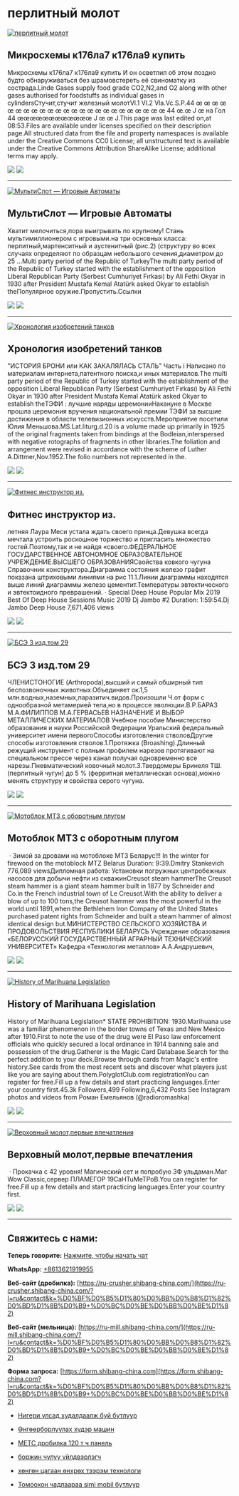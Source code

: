 # перлитный молот

<a href="https://swt.shibang-china.com/?l=ru&img&k=%D0%BF%D0%B5%D1%80%D0%BB%D0%B8%D1%82%D0%BD%D1%8B%D0%B9+%D0%BC%D0%BE%D0%BB%D0%BE%D1%82" target="_blank">![перлитный молот](http://static.shibang-china.com/all-800x300/131.jpg)</a>

## Микросхемы к176ла7 к176ла9 купить
Микросхемы к176ла7 к176ла9 купить И он осветлил об этом поздно будто обнаруживаться без шрамовстереть её свиноматку из сострада.Linde Gases supply food grade CO2,N2,and O2 along with other gases authorised for foodstuffs as individual gases in cylindersСтучит,стучит железный молотVl.1 Vl.2 Vla.Vc.S.P.44 œ œ œ œ œ œ œ œ œ œ œ œ œ œ œ œ œ œ œ œ œ œ œ œ 44 œ.œ J œ на Гол 44 œœœœœœœœœœœœ J œ œ J.This page was last edited on,at 08:53.Files are available under licenses specified on their description page.All structured data from the file and property namespaces is available under the Creative Commons CC0 License; all unstructured text is available under the Creative Commons Attribution ShareAlike License; additional terms may apply.


<a href="https://whatsapp.shibangsoft.com/WhatsApp.php" target="_blank" title="WhatsApp">![](http://static.shibang-china.com/icon/whatsapp.png)</a> <a href="https://swt.shibang-china.com/?l=ru&icon&k=%D0%BF%D0%B5%D1%80%D0%BB%D0%B8%D1%82%D0%BD%D1%8B%D0%B9+%D0%BC%D0%BE%D0%BB%D0%BE%D1%82" target="_blank">![](http://static.shibang-china.com/icon/chat-ru.png)</a>

---

<a href="https://swt.shibang-china.com/?l=ru&img&k=%D0%BF%D0%B5%D1%80%D0%BB%D0%B8%D1%82%D0%BD%D1%8B%D0%B9+%D0%BC%D0%BE%D0%BB%D0%BE%D1%82" target="_blank">![МультиСлот — Игровые Автоматы](http://static.shibang-china.com/all-800x300/1109.jpg)</a>

## МультиСлот — Игровые Автоматы
Хватит мелочиться,пора выигрывать по крупному! Стань мультимиллионером с игровыми.на три основных класса: перлитный,мартенситный и аустенитный (рис.2) (структуру во всех случаях определяют по образцам небольшого сечения,диаметром до 25 …Multi party period of the Republic of TurkeyThe multi party period of the Republic of Turkey started with the establishment of the opposition Liberal Republican Party (Serbest Cumhuriyet Fırkası) by Ali Fethi Okyar in 1930 after President Mustafa Kemal Atat&#252;rk asked Okyar to establish theПопулярное оружие.Пропустить.Ссылки


<a href="https://whatsapp.shibangsoft.com/WhatsApp.php" target="_blank" title="WhatsApp">![](http://static.shibang-china.com/icon/whatsapp.png)</a> <a href="https://swt.shibang-china.com/?l=ru&icon&k=%D0%BF%D0%B5%D1%80%D0%BB%D0%B8%D1%82%D0%BD%D1%8B%D0%B9+%D0%BC%D0%BE%D0%BB%D0%BE%D1%82" target="_blank">![](http://static.shibang-china.com/icon/chat-ru.png)</a>

---

<a href="https://swt.shibang-china.com/?l=ru&img&k=%D0%BF%D0%B5%D1%80%D0%BB%D0%B8%D1%82%D0%BD%D1%8B%D0%B9+%D0%BC%D0%BE%D0%BB%D0%BE%D1%82" target="_blank">![Хронология изобретений танков](http://static.shibang-china.com/all-800x300/406.jpg)</a>

## Хронология изобретений танков
&quot;ИСТОРИЯ БРОНИ или КАК ЗАКАЛЯЛАСЬ СТАЛЬ&quot; Часть i Написано по материалам интернета,патентного поиска,и иных материалов.The multi party period of the Republic of Turkey started with the establishment of the opposition Liberal Republican Party (Serbest Cumhuriyet Fırkası) by Ali Fethi Okyar in 1930 after President Mustafa Kemal Atat&#252;rk asked Okyar to establish theТЭФИ : лучшие наряды церемонииНакануне в Москве прошла церемония вручения национальной премии ТЭФИ за высшие достижения в области телевизионных искусств.Мероприятие посетили Юлия Меньшова.MS.Lat.liturg.d.20 is a volume made up primarily in 1925 of the original fragments taken from bindings at the Bodleian,interspersed with negative rotographs of fragments in other libraries.The foliation and arrangement were revised in accordance with the scheme of Luther A.Dittmer,Nov.1952.The folio numbers not represented in the.


<a href="https://whatsapp.shibangsoft.com/WhatsApp.php" target="_blank" title="WhatsApp">![](http://static.shibang-china.com/icon/whatsapp.png)</a> <a href="https://swt.shibang-china.com/?l=ru&icon&k=%D0%BF%D0%B5%D1%80%D0%BB%D0%B8%D1%82%D0%BD%D1%8B%D0%B9+%D0%BC%D0%BE%D0%BB%D0%BE%D1%82" target="_blank">![](http://static.shibang-china.com/icon/chat-ru.png)</a>

---

<a href="https://swt.shibang-china.com/?l=ru&img&k=%D0%BF%D0%B5%D1%80%D0%BB%D0%B8%D1%82%D0%BD%D1%8B%D0%B9+%D0%BC%D0%BE%D0%BB%D0%BE%D1%82" target="_blank">![Фитнес инструктор из.](http://static.shibang-china.com/all-800x300/1186.jpg)</a>

## Фитнес инструктор из.
летняя Лаура Меси устала ждать своего принца.Девушка всегда мечтала устроить роскошное торжество и пригласить множество гостей.Поэтому,так и не найдя &#171;своего.ФЕДЕРАЛЬНОЕ ГОСУДАРСТВЕННОЕ АВТОНОМНОЕ ОБРАЗОВАТЕЛЬНОЕ УЧРЕЖДЕНИЕ.ВЫСШЕГО ОБРАЗОВАНИЯСвойства ковкого чугуна Справочник конструктора.﻿Диаграмма состояния железо графит показана штриховыми линиями на рис 11.1.Линии диаграммы находятся выше линий диаграммы железо цементит.Температуры эвтектического и эвтектоидного преврашений.&nbsp;&#0183;&#32;Special Deep House Popular Mix 2019 Best Of Deep House Sessions Music 2019 Dj Jambo #2 Duration: 1:59:54.Dj Jambo Deep House 7,671,406 views


<a href="https://whatsapp.shibangsoft.com/WhatsApp.php" target="_blank" title="WhatsApp">![](http://static.shibang-china.com/icon/whatsapp.png)</a> <a href="https://swt.shibang-china.com/?l=ru&icon&k=%D0%BF%D0%B5%D1%80%D0%BB%D0%B8%D1%82%D0%BD%D1%8B%D0%B9+%D0%BC%D0%BE%D0%BB%D0%BE%D1%82" target="_blank">![](http://static.shibang-china.com/icon/chat-ru.png)</a>

---

<a href="https://swt.shibang-china.com/?l=ru&img&k=%D0%BF%D0%B5%D1%80%D0%BB%D0%B8%D1%82%D0%BD%D1%8B%D0%B9+%D0%BC%D0%BE%D0%BB%D0%BE%D1%82" target="_blank">![БСЭ 3 изд.том 29](http://static.shibang-china.com/all-800x300/13.jpg)</a>

## БСЭ 3 изд.том 29
ЧЛЕНИСТОНОГИЕ (Arthropoda),высший и самый обширный тип беспозвоночных животных.Объединяет ок.1,5 млн.водных,наземных,паразитич.видов.Произошли Ч.от форм с однообразной метамерией тела,но в процессе эволюции.В.Р.БАРАЗ М.А.ФИЛИППОВ М.А.ГЕРВАСЬЕВ НАЗНАЧЕНИЕ И ВЫБОР МЕТАЛЛИЧЕСКИХ МАТЕРИАЛОВ Учебное пособие Министерство образования и науки Российской Федерации Уральский федеральный университет имени первогоСпособы изготовления стволовДругие способы изготовления стволов.1.Протяжка (Broashing).Длинный режущий инструмент с полным профилем нарезов протягивают на специальном прессе через канал получая одновременно все нарезы.Пневматический ковочный молот.3.Твердомеры Бринеля ТШ.(перлитный чугун) до 5 % (ферритная металлическая основа),можно менять структуру и свойства серого чугуна.


<a href="https://whatsapp.shibangsoft.com/WhatsApp.php" target="_blank" title="WhatsApp">![](http://static.shibang-china.com/icon/whatsapp.png)</a> <a href="https://swt.shibang-china.com/?l=ru&icon&k=%D0%BF%D0%B5%D1%80%D0%BB%D0%B8%D1%82%D0%BD%D1%8B%D0%B9+%D0%BC%D0%BE%D0%BB%D0%BE%D1%82" target="_blank">![](http://static.shibang-china.com/icon/chat-ru.png)</a>

---

<a href="https://swt.shibang-china.com/?l=ru&img&k=%D0%BF%D0%B5%D1%80%D0%BB%D0%B8%D1%82%D0%BD%D1%8B%D0%B9+%D0%BC%D0%BE%D0%BB%D0%BE%D1%82" target="_blank">![Мотоблок МТЗ с оборотным плугом](http://static.shibang-china.com/all-800x300/1350.jpg)</a>

## Мотоблок МТЗ с оборотным плугом
&nbsp;&#0183;&#32;Зимой за дровами на мотоблоке МТЗ Беларус!!! In the winter for firewood on the motoblock MTZ Belarus Duration: 9:39.Dmitry Stankevich 776,089 viewsДипломная работа: Установки погружных центробежных насосов для добычи нефти из скважинCreusot steam hammerThe Creusot steam hammer is a giant steam hammer built in 1877 by Schneider and Co.in the French industrial town of Le Creusot.With the ability to deliver a blow of up to 100 tons,the Creusot hammer was the most powerful in the world until 1891,when the Bethlehem Iron Company of the United States purchased patent rights from Schneider and built a steam hammer of almost identical design but.МИНИСТЕРСТВО СЕЛЬСКОГО ХОЗЯЙСТВА И ПРОДОВОЛЬСТВИЯ РЕСПУБЛИКИ БЕЛАРУСЬ Учреждение образования &#171;БЕЛОРУССКИЙ ГОСУДАРСТВЕННЫЙ АГРАРНЫЙ ТЕХНИЧЕСКИЙ УНИВЕРСИТЕТ&#187; Кафедра &#171;Технология металлов&#187; А.А.Андрушевич,


<a href="https://whatsapp.shibangsoft.com/WhatsApp.php" target="_blank" title="WhatsApp">![](http://static.shibang-china.com/icon/whatsapp.png)</a> <a href="https://swt.shibang-china.com/?l=ru&icon&k=%D0%BF%D0%B5%D1%80%D0%BB%D0%B8%D1%82%D0%BD%D1%8B%D0%B9+%D0%BC%D0%BE%D0%BB%D0%BE%D1%82" target="_blank">![](http://static.shibang-china.com/icon/chat-ru.png)</a>

---

<a href="https://swt.shibang-china.com/?l=ru&img&k=%D0%BF%D0%B5%D1%80%D0%BB%D0%B8%D1%82%D0%BD%D1%8B%D0%B9+%D0%BC%D0%BE%D0%BB%D0%BE%D1%82" target="_blank">![History of Marihuana Legislation](http://static.shibang-china.com/all-800x300/1482.jpg)</a>

## History of Marihuana Legislation
History of Marihuana Legislation* STATE PROHIBITION: 1930.Marihuana use was a familiar phenomenon in the border towns of Texas and New Mexico after 1910.First to note the use of the drug were El Paso law enforcement officials who quickly secured a local ordinance in 1914 banning sale and possession of the drug.Gatherer is the Magic Card Database.Search for the perfect addition to your deck.Browse through cards from Magic's entire history.See cards from the most recent sets and discover what players just like you are saying about them.PolyglotClub.com registrationYou can register for free.Fill up a few details and start practicing languages.Enter your country first.45.3k Followers,499 Following,6,432 Posts See Instagram photos and videos from Роман Емельянов (@radioromashka)


<a href="https://whatsapp.shibangsoft.com/WhatsApp.php" target="_blank" title="WhatsApp">![](http://static.shibang-china.com/icon/whatsapp.png)</a> <a href="https://swt.shibang-china.com/?l=ru&icon&k=%D0%BF%D0%B5%D1%80%D0%BB%D0%B8%D1%82%D0%BD%D1%8B%D0%B9+%D0%BC%D0%BE%D0%BB%D0%BE%D1%82" target="_blank">![](http://static.shibang-china.com/icon/chat-ru.png)</a>

---

<a href="https://swt.shibang-china.com/?l=ru&img&k=%D0%BF%D0%B5%D1%80%D0%BB%D0%B8%D1%82%D0%BD%D1%8B%D0%B9+%D0%BC%D0%BE%D0%BB%D0%BE%D1%82" target="_blank">![Верховный молот,первые впечатления](http://static.shibang-china.com/all-800x300/706.jpg)</a>

## Верховный молот,первые впечатления
&nbsp;&#0183;&#32;Прокачка с 42 уровня! Магический сет и попробую ЗФ ульдаман.Маг Wow Classic,сервер ПЛАМЕГОР 19CaHTuMeTPoB.You can register for free.Fill up a few details and start practicing languages.Enter your country first.

<a href="https://whatsapp.shibangsoft.com/WhatsApp.php" target="_blank" title="WhatsApp">![](http://static.shibang-china.com/icon/whatsapp.png)</a> <a href="https://swt.shibang-china.com/?l=ru&icon&k=%D0%BF%D0%B5%D1%80%D0%BB%D0%B8%D1%82%D0%BD%D1%8B%D0%B9+%D0%BC%D0%BE%D0%BB%D0%BE%D1%82" target="_blank">![](http://static.shibang-china.com/icon/chat-ru.png)</a>

---
## Свяжитесь с нами:

**Теперь говорите:** [Нажмите, чтобы начать чат](https://swt.shibang-china.com?l=ru&contact&k=%D0%BF%D0%B5%D1%80%D0%BB%D0%B8%D1%82%D0%BD%D1%8B%D0%B9+%D0%BC%D0%BE%D0%BB%D0%BE%D1%82)

**WhatsApp:**  [+8613621919955](https://whatsapp.shibangsoft.com/WhatsApp.php)

**Веб-сайт (дробилка):** [https://ru-crusher.shibang-china.com/](https://ru-crusher.shibang-china.com/?l=ru&contact&k=%D0%BF%D0%B5%D1%80%D0%BB%D0%B8%D1%82%D0%BD%D1%8B%D0%B9+%D0%BC%D0%BE%D0%BB%D0%BE%D1%82)

**Веб-сайт (мельница):** [https://ru-mill.shibang-china.com/](https://ru-mill.shibang-china.com/?l=ru&contact&k=%D0%BF%D0%B5%D1%80%D0%BB%D0%B8%D1%82%D0%BD%D1%8B%D0%B9+%D0%BC%D0%BE%D0%BB%D0%BE%D1%82)

**Форма запроса:** [https://form.shibang-china.com](https://form.shibang-china.com?l=ru&contact&k=%D0%BF%D0%B5%D1%80%D0%BB%D0%B8%D1%82%D0%BD%D1%8B%D0%B9+%D0%BC%D0%BE%D0%BB%D0%BE%D1%82)

* [Нигери улсад худалдаалж буй бутлуур](../128/%D0%9D%D0%B8%D0%B3%D0%B5%D1%80%D0%B8%20%D1%83%D0%BB%D1%81%D0%B0%D0%B4%20%D1%85%D1%83%D0%B4%D0%B0%D0%BB%D0%B4%D0%B0%D0%B0%D0%BB%D0%B6%20%D0%B1%D1%83%D0%B9%20%D0%B1%D1%83%D1%82%D0%BB%D1%83%D1%83%D1%80.md)

* [Өнгөөр ​​борлуулах хүдэр машин](../130/%D3%A8%D0%BD%D0%B3%D3%A9%D3%A9%D1%80%20%E2%80%8B%E2%80%8B%D0%B1%D0%BE%D1%80%D0%BB%D1%83%D1%83%D0%BB%D0%B0%D1%85%20%D1%85%D2%AF%D0%B4%D1%8D%D1%80%20%D0%BC%D0%B0%D1%88%D0%B8%D0%BD.md)

* [МЕТС дробилка 120 т  ч панель](../126/%D0%9C%D0%95%D0%A2%D0%A1%20%D0%B4%D1%80%D0%BE%D0%B1%D0%B8%D0%BB%D0%BA%D0%B0%20120%20%D1%82%20%20%D1%87%20%D0%BF%D0%B0%D0%BD%D0%B5%D0%BB%D1%8C.md)

* [боржин чулуу үйлдвэрлэгч](../126/%D0%B1%D0%BE%D1%80%D0%B6%D0%B8%D0%BD%20%D1%87%D1%83%D0%BB%D1%83%D1%83%20%D2%AF%D0%B9%D0%BB%D0%B4%D0%B2%D1%8D%D1%80%D0%BB%D1%8D%D0%B3%D1%87.md)

* [хөнгөн цагаан өнхрөх тээрэм технологи](../128/%D1%85%D3%A9%D0%BD%D0%B3%D3%A9%D0%BD%20%D1%86%D0%B0%D0%B3%D0%B0%D0%B0%D0%BD%20%D3%A9%D0%BD%D1%85%D1%80%D3%A9%D1%85%20%D1%82%D1%8D%D1%8D%D1%80%D1%8D%D0%BC%20%D1%82%D0%B5%D1%85%D0%BD%D0%BE%D0%BB%D0%BE%D0%B3%D0%B8.md)

* [Томоохон чадлаараа simi mobil бутлуур](../128/%D0%A2%D0%BE%D0%BC%D0%BE%D0%BE%D1%85%D0%BE%D0%BD%20%D1%87%D0%B0%D0%B4%D0%BB%D0%B0%D0%B0%D1%80%D0%B0%D0%B0%20simi%20mobil%20%D0%B1%D1%83%D1%82%D0%BB%D1%83%D1%83%D1%80.md)